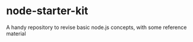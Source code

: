 # node-starter-kit
A handy repository to revise basic node.js concepts, with some reference material
